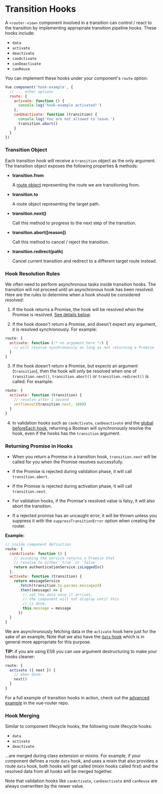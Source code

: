 # Transition Hooks

A `<router-view>` component involved in a transition can control / react to the transition by implementing appropriate transition pipeline hooks. These hooks include:

- `data`
- `activate`
- `deactivate`
- `canActivate`
- `canDeactivate`
- `canReuse`

You can implement these hooks under your component's `route` option:

``` js
Vue.component('hook-example', {
  // ... other options
  route: {
    activate: function () {
      console.log('hook-example activated!')
    },
    canDeactivate: function (transition) {
      console.log('You are not allowed to leave.')
      transition.abort()
    }
  }
})
```

### Transition Object

Each transition hook will receive a `transition` object as the only argument. The transition object exposes the following properties & methods:

- **transition.from**

  A [route object](../route.md) representing the route we are transitioning from.

- **transition.to**

  A route object representing the target path.

- **transition.next()**

  Call this method to progress to the next step of the transition.

- **transition.abort([reason])**

  Call this method to cancel / reject the transition.

- **transition.redirect(path)**

  Cancel current transition and redirect to a different target route instead.

### Hook Resolution Rules

We often need to perform asynchronous tasks inside transition hooks. The transition will not proceed until an asynchronous hook has been resolved.  Here are the rules to determine when a hook should be considered resolved:

1. If the hook returns a Promise, the hook will be resolved when the Promise is resolved. [See details below](#returning-promise-in-hooks).

2. If the hook doesn't return a Promise, and doesn't expect any argument, it is resolved synchronously. For example:

  ``` js
  route: {
    activate: function (/* no argument here */) {
      // will resolve synchronously as long as not returning a Promise
    }
  }
  ```

3. If the hook doesn't return a Promise, but expects an argument (`transition`), then the hook will only be resolved when one of `transition.next()`, `transition.abort()` or `transition.redirect()` is called. For example:

  ``` js
  route: {
    activate: function (transition) {
      // resolve after 1 second
      setTimeout(transition.next, 1000)
    }
  }
  ```

4. In validation hooks such as `canActivate`, `canDeactivate` and the [global beforeEach hook](../api/before-each.md), returning a Boolean will synchronously resolve the hook, even if the hooks has the `transition` argument.

### Returning Promise in Hooks

- When you return a Promise in a transition hook, `transition.next` will be called for you when the Promise resolves successfully.

- If the Promise is rejected during validation phase, it will call `transition.abort`.

- If the Promise is rejected during activation phase, it will call `transition.next`.

- For validation hooks, if the Promise's resolved value is falsy, it will also abort the transition.

- If a rejected promise has an uncaught error, it will be thrown unless you suppress it with the `suppressTransitionError` option when creating the router.

**Example:**

``` js
// inside component definition
route: {
  canActivate: function () {
    // assuming the service returns a Promise that
    // resolve to either `true` or `false`.
    return authenticationService.isLoggedIn()
  },
  activate: function (transition) {
    return messageService
      .fetch(transition.to.params.messageId)
      .then((message) => {
        // set the data once it arrives.
        // the component will not display until this
        // is done.
        this.message = message
      })
  }
}
```

We are asynchronously fetching data in the `activate` hook here just for the sake of an example; Note that we also have the [`data` hook](data.md) which is in general more appropriate for this purpose.

**TIP:** if you are using ES6 you can use argument destructuring to make your hooks cleaner:

``` js
route: {
  activate ({ next }) {
    // when done:
    next()
  }
}
```

For a full example of transition hooks in action, check out the [advanced example](https://github.com/vuejs/vue-router/tree/dev/example/advanced) in the vue-router repo.

### Hook Merging

Similar to component lifecycle hooks, the following route lifecycle hooks:

- `data`
- `activate`
- `deactivate`

...are merged during class extension or mixins. For example, if your component defines a route `data` hook, and uses a mixin that also provides a route `data` hook, both hooks will get called (mixin hooks called first) and the resolved data from all hooks will be merged together.

Note that validation hooks like `canActivate`, `canDeactivate` and `canReuse` are always overwritten by the newer value.
